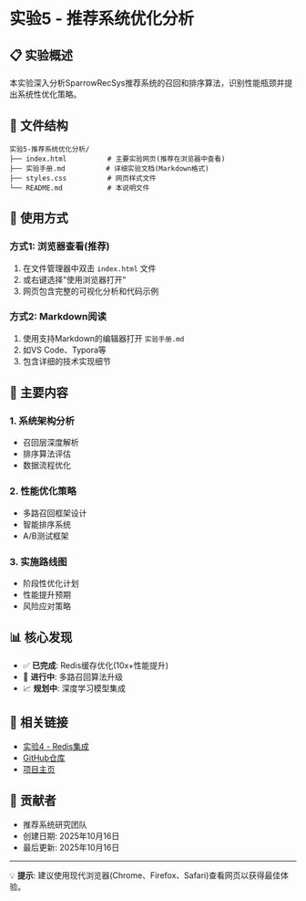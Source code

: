 # 实验5 - 推荐系统优化分析

## 📋 实验概述

本实验深入分析SparrowRecSys推荐系统的召回和排序算法，识别性能瓶颈并提出系统性优化策略。

## 📁 文件结构

```
实验5-推荐系统优化分析/
├── index.html          # 主要实验网页(推荐在浏览器中查看)
├── 实验手册.md          # 详细实验文档(Markdown格式)
├── styles.css          # 网页样式文件
└── README.md           # 本说明文件
```

## 🚀 使用方式

### 方式1: 浏览器查看(推荐)
1. 在文件管理器中双击 `index.html` 文件
2. 或右键选择"使用浏览器打开"
3. 网页包含完整的可视化分析和代码示例

### 方式2: Markdown阅读
1. 使用支持Markdown的编辑器打开 `实验手册.md`
2. 如VS Code、Typora等
3. 包含详细的技术实现细节

## 🎯 主要内容

### 1. 系统架构分析
- 召回层深度解析
- 排序算法评估
- 数据流程优化

### 2. 性能优化策略
- 多路召回框架设计
- 智能排序系统
- A/B测试框架

### 3. 实施路线图
- 阶段性优化计划
- 性能提升预期
- 风险应对策略

## 📊 核心发现

- ✅ **已完成**: Redis缓存优化(10x+性能提升)
- 🔄 **进行中**: 多路召回算法升级
- 📈 **规划中**: 深度学习模型集成

## 🔗 相关链接

- [实验4 - Redis集成](../实验4-Redis集成实验/)
- [GitHub仓库](https://github.com/Andylishengrui/SparrowRecSys)
- [项目主页](../../)

## 👥 贡献者

- 推荐系统研究团队
- 创建日期: 2025年10月16日
- 最后更新: 2025年10月16日

---

💡 **提示**: 建议使用现代浏览器(Chrome、Firefox、Safari)查看网页以获得最佳体验。